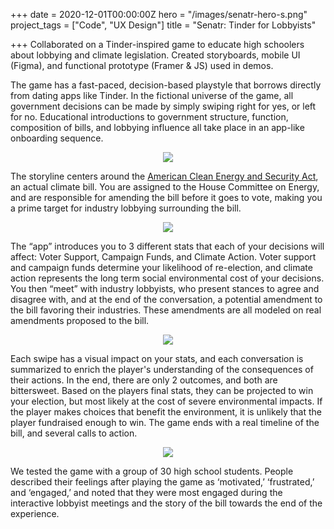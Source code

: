 +++
date = 2020-12-01T00:00:00Z
hero = "/images/senatr-hero-s.png"
project_tags = ["Code", "UX Design"]
title = "Senatr: Tinder for Lobbyists"

+++
Collaborated on a Tinder-inspired game to educate high schoolers about lobbying and climate legislation. Created storyboards, mobile UI (Figma), and functional prototype (Framer & JS) used in demos.

The game has a fast-paced, decision-based playstyle that borrows directly from dating apps like Tinder. In the fictional universe of the game, all government decisions can be made by simply swiping right for yes, or left for no. Educational introductions to government structure, function, composition of bills, and lobbying influence all take place in an app-like onboarding sequence.

<div align="center">
<img src="/images/Senatr-Demo-01.gif">
</div>

The storyline centers around the [American Clean Energy and Security Act](https://en.wikipedia.org/wiki/American_Clean_Energy_and_Security_Act), an actual climate bill. You are assigned to the House Committee on Energy, and are responsible for amending the bill before it goes to vote, making you a prime target for industry lobbying surrounding the bill.

<div align="center">
<img src="/images/Senatr-Demo-02.gif">
</div>


The “app” introduces you to 3 different stats that each of your decisions will affect: Voter Support, Campaign Funds, and Climate Action. Voter support and campaign funds determine your likelihood of re-election, and climate action represents the long term social environmental cost of your decisions. You then “meet” with industry lobbyists, who present stances to agree and disagree with, and at the end of the conversation, a potential amendment to the bill favoring their industries. These amendments are all modeled on real amendments proposed to the bill.

<div align="center">
<img src="/images/Senatr-Demo-03.gif">
</div>


Each swipe has a visual impact on your stats, and each conversation is summarized to enrich the player's understanding of the consequences of their actions. In the end, there are only 2 outcomes, and both are bittersweet. Based on the players final stats, they can be projected to win your election, but most likely at the cost of severe environmental impacts. If the player makes choices that benefit the environment, it is unlikely that the player fundraised enough to win. The game ends with a real timeline of the bill, and several calls to action.

<div align="center">
<img src="/images/Senatr-Demo-04.gif">
</div>


We tested the game with a group of 30 high school students. People described their feelings after playing the game as ‘motivated,’ ‘frustrated,’ and ‘engaged,’ and noted that they were most engaged during the interactive lobbyist meetings and the story of the bill towards the end of the experience.